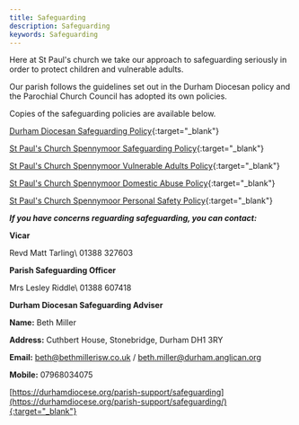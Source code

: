 ```yaml
---
title: Safeguarding
description: Safeguarding
keywords: Safeguarding
---
```

Here at St Paul's church we take our approach to safeguarding seriously in order to protect children and vulnerable adults. 

Our parish follows the guidelines set out in the Durham Diocesan policy and the Parochial Church Council has adopted its own policies.

Copies of the safeguarding policies are available below.

[Durham Diocesan Safeguarding Policy](https://www.dropbox.com/s/xh7efadbk3x2dke/DurhamDiocesanSafeguardingPolice-January2019-final-4.pdf?dl=0){:target="_blank"}

[St Paul's Church Spennymoor Safeguarding Policy](https://www.dropbox.com/s/fttkepg70toqm3f/St%20Paul%27s%20Parish%20Safeguarding%20Policy.pdf?dl=0){:target="_blank"}

[St Paul's Church Spennymoor Vulnerable Adults Policy](https://www.dropbox.com/s/mz8htn3gz95xghe/St%20Paul%27s%20Vulnerable%20Adults%20Policy.pdf?dl=0){:target="_blank"}

[St Paul's Church Spennymoor Domestic Abuse Policy](https://www.dropbox.com/s/ti6geusj652qzo1/St%20Paul%27s%20Domestic%20Abuse%20policy.pdf?dl=0){:target="_blank"}

[St Paul's Church Spennymoor Personal Safety Policy](https://www.dropbox.com/s/bcy9hbhtp65lb1e/St%20Paul%27s%20Personal%20safety%202021.pdf?dl=0){:target="_blank"}

**_If you have concerns reguarding safeguarding, you can contact:_**

**Vicar**

Revd Matt Tarling\\
01388 327603

**Parish Safeguarding Officer**

Mrs Lesley Riddle\\
01388 607418

**Durham Diocesan Safeguarding Adviser**

**Name:** Beth Miller

**Address:** Cuthbert House, Stonebridge, Durham DH1 3RY

**Email:** beth@bethmillerisw.co.uk / beth.miller@durham.anglican.org

**Mobile:** 07968034075

[https://durhamdiocese.org/parish-support/safeguarding](https://durhamdiocese.org/parish-support/safeguarding/){:target="_blank"}
